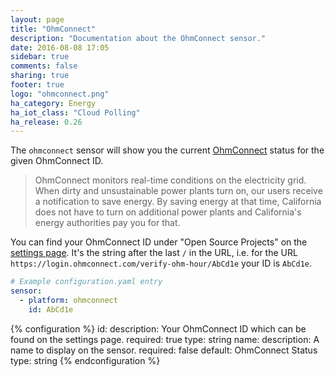 ```yaml
---
layout: page
title: "OhmConnect"
description: "Documentation about the OhmConnect sensor."
date: 2016-08-08 17:05
sidebar: true
comments: false
sharing: true
footer: true
logo: "ohmconnect.png"
ha_category: Energy
ha_iot_class: "Cloud Polling"
ha_release: 0.26
---
```


The `ohmconnect` sensor will show you the current [OhmConnect](https://www.ohmconnect.com/) status for the given OhmConnect ID.

> OhmConnect monitors real-time conditions on the electricity grid. When dirty and unsustainable power plants turn on, our users receive a notification to save energy. By saving energy at that time, California does not have to turn on additional power plants and California's energy authorities pay you for that.

You can find your OhmConnect ID under "Open Source Projects" on the [settings page](https://login.ohmconnect.com/settings). It's the string after the last `/` in the URL, i.e. for the URL `https://login.ohmconnect.com/verify-ohm-hour/AbCd1e` your ID is `AbCd1e`.

```yaml
# Example configuration.yaml entry
sensor:
  - platform: ohmconnect
    id: AbCd1e
```

{% configuration %}
id:
  description: Your OhmConnect ID which can be found on the settings page.
  required: true
  type: string
name:
  description: A name to display on the sensor.
  required: false
  default: OhmConnect Status
  type: string
{% endconfiguration %}
